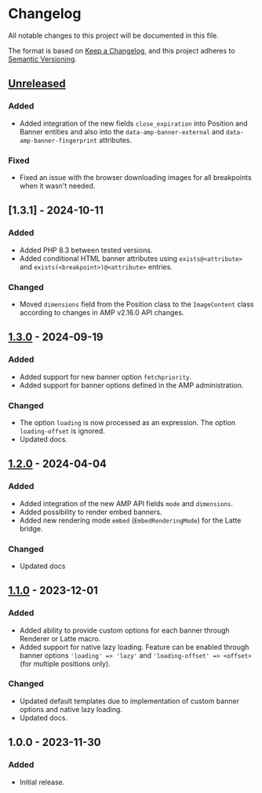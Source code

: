 # Changelog

All notable changes to this project will be documented in this file.

The format is based on [Keep a Changelog](https://keepachangelog.com/en/1.0.0/),
and this project adheres to [Semantic Versioning](https://semver.org/spec/v2.0.0.html).

## [Unreleased]
### Added
- Added integration of the new fields `close_expiration` into Position and Banner entities and also into the `data-amp-banner-external` and `data-amp-banner-fingerprint` attributes.

### Fixed
- Fixed an issue with the browser downloading images for all breakpoints when it wasn't needed.

## [1.3.1] - 2024-10-11
### Added
- Added PHP 8.3 between tested versions.
- Added conditional HTML banner attributes using `exists@<attribute>` and `exists(<breakpoint>)@<attribute>` entries.

### Changed
- Moved `dimensions` field from the Position class to the `ImageContent` class according to changes in AMP v2.16.0 API changes.

## [1.3.0] - 2024-09-19
### Added
- Added support for new banner option `fetchpriority`.
- Added support for banner options defined in the AMP administration.

### Changed
- The option `loading` is now processed as an expression. The option `loading-offset` is ignored.
- Updated docs.

## [1.2.0] - 2024-04-04
### Added
- Added integration of the new AMP API fields `mode` and `dimensions`.
- Added possibility to render embed banners.
- Added new rendering mode `embed` (`EmbedRenderingMode`) for the Latte bridge.

### Changed
- Updated docs

## [1.1.0] - 2023-12-01
### Added
- Added ability to provide custom options for each banner through Renderer or Latte macro.
- Added support for native lazy loading. Feature can be enabled through banner options `'loading' => 'lazy'` and `'loading-offset' => <offset>` (for multiple positions only).

### Changed
- Updated default templates due to implementation of custom banner options and native lazy loading.
- Updated docs.

## 1.0.0 - 2023-11-30
### Added

- Initial release.

[Unreleased]: https://github.com/68publishers/amp-client-js/compare/v1.3.1...HEAD
[1.3.0]: https://github.com/68publishers/amp-client-php/compare/v1.3.0...v1.3.1
[1.3.0]: https://github.com/68publishers/amp-client-php/compare/v1.2.0...v1.3.0
[1.2.0]: https://github.com/68publishers/amp-client-php/compare/v1.1.0...v1.2.0
[1.1.0]: https://github.com/68publishers/amp-client-php/compare/v1.0.0...v1.1.0
